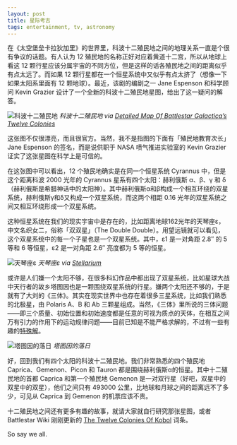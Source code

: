 ```yaml
---
layout: post
title: 星际考古
tags: entertainment, tv, astronomy
---
```


在《太空堡垒卡拉狄加里》的世界里，科波十二殖民地之间的地理关系一直是个很有争议的话题。有人认为 12 殖民地的名称正好对应着黄道十二宫，所以从地球上看这 12 颗行星应该分属宇宙的不同方位，但是这样的话各殖民地之间的距离似乎有点太远了。而如果 12 颗行星都在一个恒星系统中又似乎有点太挤了（想像一下如果太阳系里面有 12 颗地球）。最近，该剧的编剧之一 Jane Espenson 和科学顾问 Kevin Grazier 设计了一个全新的科波十二殖民地星图，给出了这一疑问的解答。

![科波十二殖民地](http://ww1.sinaimg.cn/large/abb3ee10jw1dv9gngahm6j.jpg)
_科波十二殖民地 via [Detailed Map Of Battlestar Galactica’s Twelve Colonies](http://io9.com/5742034/a-detailed-map-of-battlestar-galacticas-twelve-colonies)_

这张图不仅很漂亮，而且很官方。当然，我不是指图的下面有「殖民地教育次长」Jane Espenson 的签名，而是说供职于 NASA 喷气推进实验室的 Kevin Grazier 证实了这张星图在科学上是可信的。

在这张图中可以看出，12 个殖民地确实是在同一个恒星系统 Cyrannus 中，但是这个距离科波 2000 光年的 Cyrannus 星系有四个太阳：赫利俄斯 α、β、γ 和 δ（赫利俄斯是希腊神话中的太阳神）。其中赫利俄斯α和β构成一个相互环绕的双星系统，赫利俄斯γ和δ又构成一个双星系统，而这两个相距 0.16 光年的双星系统之间又相互环绕形成一个双星系统。

这种恒星系统在我们的现实宇宙中是存在的，比如距离地球162光年的天琴座ε，中文名织女二，俗称「双双星」（The Double Double）。用望远镜就可以看见，这个双星系统中的每一个子星也是一个双星系统。其中，ε1 是一对角距 2.8″ 的 5 等和 6 等恒星，ε2 是一对角距 2.6″ 亮度都为 5 等的恒星。

![天琴座ε](http://ww2.sinaimg.cn/large/abb3ee10jw1dv9gnlgoaij.jpg)
_天琴座ε via [Stellarium](http://www.stellarium.org/)_

或许是人们嫌一个太阳不够，在很多科幻作品中都出现了双星系统，比如星球大战中天行者的故乡塔图因也是一颗围绕双星系统的行星。嫌两个太阳还不够的，于是就有了大刘的《三体》。其实在现实世界中也存在着很多三星系统，比如我们熟悉的北极星，由 Polaris A、B 和 Ab 三颗星组成。当然，《三体》里所说的三体问题——即三个质量、初始位置和初始速度都是任意的可视为质点的天体，在相互之间万有引力的作用下的运动规律问题——目前已知是不能严格求解的，不过有一些有趣的[特殊解](http://www.matrix67.com/blog/archives/3979)。

![塔图因的落日](http://ww3.sinaimg.cn/large/abb3ee10tw1e6r2uiht2fj21kw0pcgt4.jpg)
_塔图因的落日_

好，回到我们有四个太阳的科波十二殖民地。我们非常熟悉的四个殖民地 Caprica、Gemenon、Picon 和 Tauron 都是围绕赫利俄斯α的恒星。其中十二殖民地的首都 Caprica 和第一个殖民地 Gemenon 是一对双行星（好吧，双星中的双星中的双星），他们之间只有 493000 公里，比地球和月球之间的距离远不了多少，可见从 Caprica 到 Gemenon 的机票应该不贵。

十二殖民地之间还有更多有趣的故事，就请大家就自行研究那张星图，或者 Battlestar Wiki 刚刚更新的 [The Twelve Colonies Of Kobol](http://en.battlestarwiki.org/wiki/The_Twelve_Colonies_(RDM)) 词条。

So say we all.
